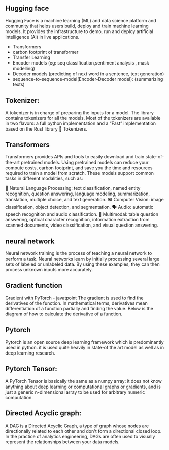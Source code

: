 ## Hugging face

Hugging Face is a machine learning (ML) and data science platform and community that helps users build, deploy and train machine learning models. It provides the infrastructure to demo, run and deploy artificial intelligence (AI) in live applications.

-   Transformers
-   carbon footprint of transformer
-   Transfer Learning
-   Encoder models (eg: seq classification,sentiment analysis , mask modelling)
-   Decoder models (predicting of next word in a sentence, text generation)
-   sequence-to-sequence-model(Encoder-Decoder model): (summarizing texts)

## Tokenizer:

A tokenizer is in charge of preparing the inputs for a model. The library contains tokenizers for all the models. Most of the tokenizers are available in two flavors: a full python implementation and a “Fast” implementation based on the Rust library 🤗 Tokenizers.

## Transformers

Transformers provides APIs and tools to easily download and train 
state-of-the-art pretrained models. Using pretrained models can 
reduce your compute costs, carbon footprint, and save you the time
and resources required to train a model from scratch. 
These models support common tasks in different modalities, such as:

📝 Natural Language Processing: text classification, named entity recognition, question answering, language modeling, summarization, translation, multiple choice, and text generation.
🖼️ Computer Vision: image classification, object detection, and segmentation.
🗣️ Audio: automatic speech recognition and audio classification.
🐙 Multimodal: table question answering, optical character recognition, information extraction from scanned documents, video classification, and visual question answering.

## neural network

Neural network training is the process of teaching a neural 
network to perform a task. Neural networks learn by initially 
processing several large sets of labeled or unlabeled data.
By using these examples,
they can then process unknown inputs more accurately.

## Gradient function

Gradient with PyTorch - javatpoint
The gradient is used to find the derivatives of the function.
In mathematical terms, derivatives mean differentiation of a 
function partially and finding the value. Below is the diagram of how
to calculate the derivative of a function.

## Pytorch

Pytorch is an open source deep learning framework which is predominantly used
in python. it is used quite heavily in state-of the art model as well as in
deep learning research. 

## Pytorch Tensor:

A PyTorch Tensor is basically the same as a numpy array:
it does not know anything about deep learning or computational
graphs or gradients, and is just a generic n-dimensional array
to be used for arbitrary numeric computation.

## Directed Acyclic graph:

A DAG is a Directed Acyclic Graph, a type of graph whose nodes are 
directionally related to each other and don't form a directional
closed loop. In the practice of analytics engineering, DAGs are
often used to visually represent the relationships between your
data models.